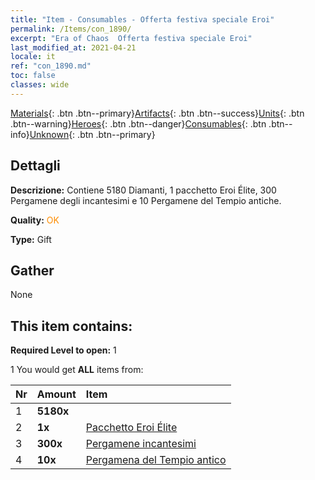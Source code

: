 ```yaml
---
title: "Item - Consumables - Offerta festiva speciale Eroi"
permalink: /Items/con_1890/
excerpt: "Era of Chaos  Offerta festiva speciale Eroi"
last_modified_at: 2021-04-21
locale: it
ref: "con_1890.md"
toc: false
classes: wide
---
```

 [Materials](/it/Items/){: .btn .btn--primary}[Artifacts](/it/Items/Artifacts/){: .btn .btn--success}[Units](/it/Items/Units/){: .btn .btn--warning}[Heroes](/it/Items/Heroes/){: .btn .btn--danger}[Consumables](/it/Items/Consumables/){: .btn .btn--info}[Unknown](/it/Items/Unknown/){: .btn .btn--primary}

## Dettagli
 **Descrizione:** Contiene 5180 Diamanti, 1 pacchetto Eroi Élite, 300 Pergamene degli incantesimi e 10 Pergamene del Tempio antiche.

 **Quality:** <span style="color: #FF8C00">OK</span>

 **Type:** Gift

## Gather

  None

## This item contains:

 **Required Level to open:** 1

 1 You would get **ALL** items  from:

  | Nr | Amount |     Item    |
  |:---|:-------|:------------|
  | 1 |  **5180x** | <i class="fas fa-gem"/> |  | 
  | 2 |  **1x** | [Pacchetto Eroi Élite](/it/Items/con_1883/) |  | 
  | 3 |  **300x** | [Pergamene incantesimi](/it/Items/con_694/) |  | 
  | 4 |  **10x** | [Pergamena del Tempio antico](/it/Items/con_697/) |  | 
